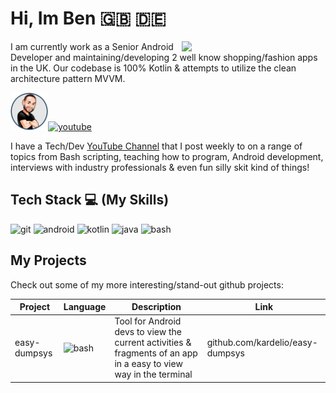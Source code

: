 # Hi, Im Ben  :uk: :de:

<img align='right' src="https://media.giphy.com/media/cIn5fTcjnKhStIeAef/giphy.gif" width="230">

I am currently work as a Senior Android Developer and maintaining/developing 2 well know shopping/fashion apps in the UK. Our codebase is 100% Kotlin & attempts to utilize the clean architecture pattern MVVM.

<img src="https://github.com/kardelio/kardelio/blob/master/assets/CartoonHead.png" width="60"><a href="https://youtube.com/benkadel">![youtube](https://www.vectorlogo.zone/logos/youtube/youtube-ar21.svg)</a>

I have a Tech/Dev [YouTube Channel](https://youtube.com/benkadel) that I post weekly to on a range of topics from Bash scripting, teaching how to program, Android development, interviews with industry professionals & even fun silly skit kind of things!

## Tech Stack :computer: (My Skills)

<span>![git](https://www.vectorlogo.zone/logos/git-scm/git-scm-ar21.svg)</span>
<span>![android](https://www.vectorlogo.zone/logos/android/android-ar21.svg)</span>
<span>![kotlin](https://www.vectorlogo.zone/logos/kotlinlang/kotlinlang-ar21.svg)</span>
<span>![java](https://www.vectorlogo.zone/logos/java/java-ar21.svg)</span>
<span>![bash](https://www.vectorlogo.zone/logos/gnu_bash/gnu_bash-ar21.svg)</span>

## My Projects

Check out some of my more interesting/stand-out github projects:

| Project | Language | Description | Link |
| --- | --- | --- | --- |
| easy-dumpsys | ![bash](https://www.vectorlogo.zone/logos/gnu_bash/gnu_bash-ar21.svg) | Tool for Android devs to view the current activities & fragments of an app in a easy to view way in the terminal | github.com/kardelio/easy-dumpsys |